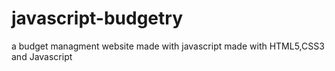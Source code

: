 # javascript-budgetry
a budget managment website made with javascript
made with HTML5,CSS3 and Javascript
